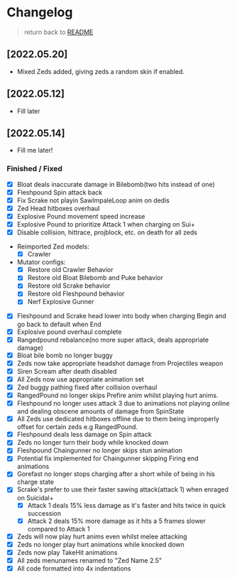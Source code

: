 # Changelog

> return back to [README](../README.md#documentation)

## [2022.05.20]

- Mixed Zeds added, giving zeds a random skin if enabled.

## [2022.05.12]

- Fill later

## [2022.05.14]

- Fill me later!

### Finished / Fixed
- [X] Bloat deals inaccurate damage in Bilebomb(two hits instead of one)
- [X] Fleshpound Spin attack back
- [X] Fix Scrake not playin SawImpaleLoop anim on dedis
- [X] Zed Head hitboxes overhaul
- [X] Explosive Pound movement speed increase
- [X] Explosive Pound to prioritize Attack 1 when charging on Sui+
- [X] Disable collision, hittrace, projblock, etc. on death for all zeds
- Reimported Zed models:
    - [X] Crawler
- Mutator configs:
    - [X] Restore old Crawler Behavior
    - [X] Restore old Bloat Bilebomb and Puke behavior
    - [X] Restore old Scrake behavior
    - [X] Restore old Fleshpound behavior
    - [X] Nerf Explosive Gunner
- [X] Fleshpound and Scrake head lower into body when charging Begin and go back to default when End
- [X] Explosive pound overhaul complete
- [X] Rangedpound rebalance(no more super attack, deals appropriate damage)
- [X] Bloat bile bomb no longer buggy
- [X] Zeds now take appropriate headshot damage from Projectiles weapon
- [X] Siren Scream after death disabled
- [X] All Zeds now use appropriate animation set
- [X] Zed buggy pathing fixed after collision overhaul
- [x] RangedPound no longer skips Prefire anim whilst playing hurt anims.
- [x] Fleshpound no longer uses attack 3 due to animations not playing online and dealing obscene amounts of damage from SpinState
- [x] All Zeds use dedicated hitboxes offline due to them being improperly offset for certain zeds e.g RangedPound.
- [x] Fleshpound deals less damage on Spin attack
- [x] Zeds no longer turn their body while knocked down
- [x] Fleshpound Chaingunner no longer skips stun animation
- [x] Potential fix implemented for Chaingunner skipping Firing end animations
- [x] Gorefast no longer stops charging after a short while of being in his charge state
- [x] Scrake's prefer to use their faster sawing attack(attack 1) when enraged on Suicidal+
    - [x] Attack 1 deals 15% less damage as it's faster and hits twice in quick succession
    - [x] Attack 2 deals 15% more damage as it hits a 5 frames slower compared to Attack 1
- [x] Zeds will now play hurt anims even whilst melee attacking
- [x] Zeds no longer play hurt animations while knocked down
- [x] Zeds now play TakeHit animations
- [x] All zeds menunames renamed to "Zed Name 2.5"
- [x] All code formatted into 4x indentations